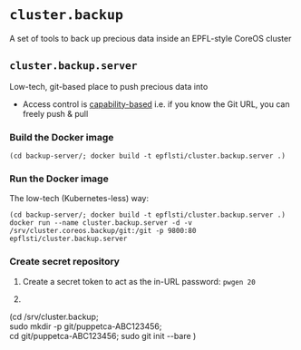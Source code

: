 # `cluster.backup`

A set of tools to back up precious data inside an EPFL-style CoreOS cluster

## `cluster.backup.server`

Low-tech, git-based place to push precious data into

- Access control is [capability-based](https://en.wikipedia.org/wiki/Capability-based_security) i.e. if you know the Git URL, you can freely push & pull

### Build the Docker image

```
(cd backup-server/; docker build -t epflsti/cluster.backup.server .)
```

### Run the Docker image

The low-tech (Kubernetes-less) way:

```
(cd backup-server/; docker build -t epflsti/cluster.backup.server .)
docker run --name cluster.backup.server -d -v /srv/cluster.coreos.backup/git:/git -p 9800:80 epflsti/cluster.backup.server
```

### Create secret repository

1. Create a secret token to act as the in-URL password: ```pwgen 20```
2. <pre>
(cd /srv/cluster.backup; \
 sudo mkdir -p git/puppetca-ABC123456; \
 cd git/puppetca-ABC123456;
 sudo git init --bare )
</pre>

